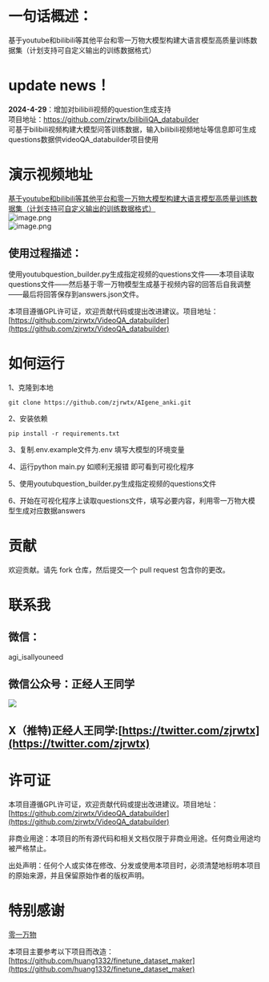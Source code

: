 <a name="778d2597"></a>
# 一句话概述：
基于youtube和bilibili等其他平台和零一万物大模型构建大语言模型高质量训练数据集（计划支持可自定义输出的训练数据格式）

# update news！

<b>2024-4-29</b>：增加对bilibili视频的question生成支持
<br>项目地址：https://github.com/zjrwtx/bilibiliQA_databuilder 
<br>可基于bilibili视频构建大模型问答训练数据，输入bilibili视频地址等信息即可生成questions数据供videoQA_databuilder项目使用

# 演示视频地址
[基于youtube和bilibili等其他平台和零一万物大模型构建大语言模型高质量训练数据集（计划支持可自定义输出的训练数据格式）
](https://www.bilibili.com/video/BV1GF4m1A7op/?spm_id_from=333.999.0.0)<br />![image.png](https://cdn.nlark.com/yuque/0/2024/png/22859856/1714052729621-26e11c49-447e-4694-a9f6-7656d7fcd7ad.png#averageHue=%23fed776&clientId=uf7c9d25c-e51d-4&from=paste&height=611&id=u3e3215fc&originHeight=916&originWidth=1908&originalType=binary&ratio=1.5&rotation=0&showTitle=false&size=247556&status=done&style=none&taskId=ud7d91d8e-8e3d-4faa-9289-e9fa1998165&title=&width=1272)<br />![image.png](https://cdn.nlark.com/yuque/0/2024/png/22859856/1714052768380-8c96a6aa-5138-4c9b-af5c-f2947958704d.png#averageHue=%23e6a68a&clientId=uf7c9d25c-e51d-4&from=paste&height=611&id=u91344d52&originHeight=916&originWidth=1908&originalType=binary&ratio=1.5&rotation=0&showTitle=false&size=358232&status=done&style=none&taskId=u2ca365e2-57bd-4a72-ab91-e804c4f6aba&title=&width=1272)

<a name="3c1bca16"></a>
## 使用过程描述：

使用youtubquestion_builder.py生成指定视频的questions文件——本项目读取questions文件——然后基于零一万物模型生成基于视频内容的回答后自我调整——最后将回答保存到answers.json文件。

本项目遵循GPL许可证，欢迎贡献代码或提出改进建议。项目地址：[https://github.com/zjrwtx/VideoQA_databuilder](https://github.com/zjrwtx/VideoQA_databuilder)

<a name="0cfeb4d9"></a>
# 如何运行

1、克隆到本地

```git
git clone https://github.com/zjrwtx/AIgene_anki.git
```

2、安装依赖

```git
pip install -r requirements.txt
```

3、复制.env.example文件为.env 填写大模型的环境变量

4、运行python main.py 如顺利无报错 即可看到可视化程序

5、使用youtubquestion_builder.py生成指定视频的questions文件

6、开始在可视化程序上读取questions文件，填写必要内容，利用零一万物大模型生成对应数据answers



<a name="bb966aa6"></a>
# 贡献

欢迎贡献。请先 fork 仓库，然后提交一个 pull request 包含你的更改。

<a name="e40a454f"></a>
# 联系我

<a name="da671a4d"></a>
## 微信：

agi_isallyouneed

<a name="e8c53647"></a>
## 微信公众号：正经人王同学

![](https://cdn.nlark.com/yuque/0/2024/jpeg/22859856/1713801561819-9d19cb9a-1233-4295-ad90-56042bbabd3c.jpeg#averageHue=%23a2a1a0&clientId=u7b5f5d88-e731-4&from=paste&height=172&id=u329dbc86&originHeight=430&originWidth=430&originalType=binary&ratio=1.5&rotation=0&showTitle=false&size=40862&status=done&style=none&taskId=u7551bc0b-a19a-4ff7-8b6e-1c0d27b3ae1&title=&width=171.66668701171875#averageHue=%23a2a1a0&id=SjL3U&originHeight=430&originWidth=430&originalType=binary&ratio=1&rotation=0&showTitle=false&status=done&style=none&title=#averageHue=%23a2a1a0&id=dJonX&originHeight=430&originWidth=430&originalType=binary&ratio=1&rotation=0&showTitle=false&status=done&style=none&title=)

<a name="58082d81"></a>
## X（推特)正经人王同学:[https://twitter.com/zjrwtx](https://twitter.com/zjrwtx)



<a name="20a28457"></a>
# 许可证

本项目遵循GPL许可证，欢迎贡献代码或提出改进建议。项目地址：[https://github.com/zjrwtx/VideoQA_databuilder](https://github.com/zjrwtx/VideoQA_databuilder)

非商业用途：本项目的所有源代码和相关文档仅限于非商业用途。任何商业用途均被严格禁止。

出处声明：任何个人或实体在修改、分发或使用本项目时，必须清楚地标明本项目的原始来源，并且保留原始作者的版权声明。

<a name="D4GjD"></a>
# 特别感谢
[零一万物](https://github.com/01-ai/Yi)

本项目主要参考以下项目而改造：<br />[https://github.com/huang1332/finetune_dataset_maker](https://github.com/huang1332/finetune_dataset_maker)

